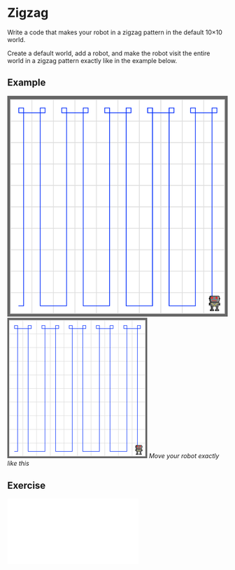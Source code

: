 # Zigzag

Write a code that makes your robot in a zigzag pattern in the default 10×10 world. 

Create a default world, add a robot, and make the robot visit the entire world in a zigzag pattern exactly like in the example below.

## Example
![Move your robot](../assets/02-1-zigzag.png)
<img src="../assets/02-1-zigzag.png" style="max-width:320px" />
<em>Move your robot exactly like this</em>

## Exercise

<iframe class="u-pad-embed" src="../pads/zigzag/exercise_embed/" frameborder="0"></iframe>
